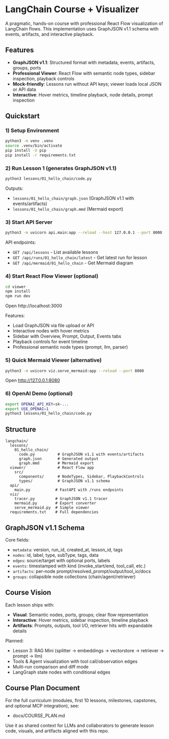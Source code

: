 # LangChain Course + Visualizer

A pragmatic, hands-on course with professional React Flow visualization of LangChain flows. This implementation uses GraphJSON v1.1 schema with events, artifacts, and interactive playback.

## Features

- **GraphJSON v1.1**: Structured format with metadata, events, artifacts, groups, ports
- **Professional Viewer**: React Flow with semantic node types, sidebar inspection, playback controls
- **Mock-friendly**: Lessons run without API keys; viewer loads local JSON or API data
- **Interactive**: Hover metrics, timeline playback, node details, prompt inspection

## Quickstart

### 1) Setup Environment

```bash
python3 -m venv .venv
source .venv/bin/activate
pip install -U pip
pip install -r requirements.txt
```

### 2) Run Lesson 1 (generates GraphJSON v1.1)

```bash
python3 lessons/01_hello_chain/code.py
```

Outputs:
- `lessons/01_hello_chain/graph.json` (GraphJSON v1.1 with events/artifacts)
- `lessons/01_hello_chain/graph.mmd` (Mermaid export)

### 3) Start API Server

```bash
python3 -m uvicorn api.main:app --reload --host 127.0.0.1 --port 8000
```

API endpoints:
- `GET /api/lessons` - List available lessons
- `GET /api/runs/01_hello_chain/latest` - Get latest run for lesson
- `GET /api/mermaid/01_hello_chain` - Get Mermaid diagram

### 4) Start React Flow Viewer (optional)

```bash
cd viewer
npm install
npm run dev
```

Open http://localhost:3000

Features:
- Load GraphJSON via file upload or API
- Interactive nodes with hover metrics
- Sidebar with Overview, Prompt, Output, Events tabs
- Playback controls for event timeline
- Professional semantic node types (prompt, llm, parser)

### 5) Quick Mermaid Viewer (alternative)

```bash
python3 -m uvicorn viz.serve_mermaid:app --reload --port 8080
```

Open http://127.0.0.1:8080

### 6) OpenAI Demo (optional)

```bash
export OPENAI_API_KEY=sk-...
export USE_OPENAI=1
python3 lessons/01_hello_chain/code.py
```

## Structure

```
langchain/
  lessons/
    01_hello_chain/
      code.py          # GraphJSON v1.1 with events/artifacts
      graph.json       # Generated output
      graph.mmd        # Mermaid export
  viewer/              # React Flow app
    src/
      components/      # NodeTypes, Sidebar, PlaybackControls
      types/           # GraphJSON v1.1 schema
  api/
    main.py           # FastAPI with /runs endpoints
  viz/
    tracer.py         # GraphJSON v1.1 tracer
    mermaid.py        # Export converter
    serve_mermaid.py  # Simple viewer
  requirements.txt    # Full dependencies
```

## GraphJSON v1.1 Schema

Core fields:
- `metadata`: version, run_id, created_at, lesson_id, tags
- `nodes`: id, label, type, subType, tags, data
- `edges`: source/target with optional ports, labels
- `events`: timestamped with kind (invoke_start/end, tool_call, etc.)
- `artifacts`: per-node prompt/resolved_prompt/output/tool_io/docs
- `groups`: collapsible node collections (chain/agent/retriever)

## Course Vision

Each lesson ships with:
- **Visual**: Semantic nodes, ports, groups; clear flow representation
- **Interactive**: Hover metrics, sidebar inspection, timeline playback
- **Artifacts**: Prompts, outputs, tool I/O, retriever hits with expandable details

Planned:
- Lesson 3: RAG Mini (splitter → embeddings → vectorstore → retriever → prompt → llm)
- Tools & Agent visualization with tool call/observation edges
- Multi-run comparison and diff mode
- LangGraph state nodes with conditional edges

## Course Plan Document

For the full curriculum (modules, first 10 lessons, milestones, capstones, and optional MCP integration), see:

- docs/COURSE_PLAN.md

Use it as shared context for LLMs and collaborators to generate lesson code, visuals, and artifacts aligned with this repo.
